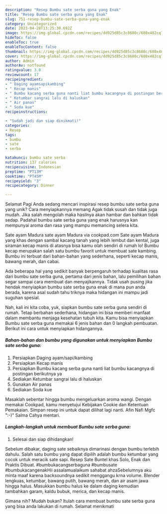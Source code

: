 ```yaml
---
description: "Resep Bumbu sate serba guna yang Enak"
title: "Resep Bumbu sate serba guna yang Enak"
slug: 751-resep-bumbu-sate-serba-guna-yang-enak
category: Uncategorized
date: 2023-04-28T13:25:30.692Z
image: https://img-global.cpcdn.com/recipes/dd925d85c3c8680c/680x482cq70/bumbu-sate-serba-guna-foto-resep-utama.jpg
hideToc: false
enableToc: true
enableTocContent: false
thumbnail: https://img-global.cpcdn.com/recipes/dd925d85c3c8680c/680x482cq70/bumbu-sate-serba-guna-foto-resep-utama.jpg
cover: https://img-global.cpcdn.com/recipes/dd925d85c3c8680c/680x482cq70/bumbu-sate-serba-guna-foto-resep-utama.jpg
author: Admin
authorAv: notfound
ratingvalue: 3.8
reviewcount: 17
recipeingredient:
- " Daging ayamsapikambing"
- " Kecap manis"
- " Bumbu kacang serba guna nanti liat bumbu kacangnya di postingan berikutnya ya"
- " Ketumbar sangrai lalu di haluskan"
- " Air panas"
- " Soda kue"
recipeinstructions:

- "Sudah jadi dan siap dinikmati!"
categories:
- Resep
tags:
- bumbu
- sate
- serba

katakunci: bumbu sate serba 
nutrition: 137 calories
recipecuisine: Indonesian
preptime: "PT13M"
cooktime: "PT45M"
recipeyield: "3"
recipecategory: Dinner

---
```



Selamat Pagi Anda sedang mencari inspirasi resep bumbu sate serba guna yang unik? Cara menyiapkannya memang Agak tidak susah dan tidak juga mudah. Jika salah mengolah maka hasilnya akan hambar dan bahkan tidak sedap. Padahal bumbu sate serba guna yang enak harusnya kan mempunyai aroma dan rasa yang mampu memancing selera kita.


Sate ayam Madura sate ayam Madura via cookpad.com Sate ayam Madura yang khas dengan sambal kacang tanah yang lebih lembut dan kental, juga siraman kecap manis di atasnya bisa kamu olah sendiri di rumah lo! Bumbu kecap merupakan salah satu bumbu favorit untuk membuat sate kambing. Bumbu ini terbuat dari bahan-bahan yang sederhana, seperti kecap manis, bawang merah, dan cabai.

Ada beberapa hal yang sedikit banyak berpengaruh terhadap kualitas rasa dari bumbu sate serba guna, pertama dari jenis bahan, lalu pemilihan bahan segar sampai cara membuat dan menyajikannya. Tidak usah pusing jika hendak menyiapkan bumbu sate serba guna enak di mana pun anda berada, karena asal sudah tahu triknya maka hidangan ini mampu jadi suguhan spesial.


Nah, kali ini kita coba, yuk, siapkan bumbu sate serba guna sendiri di rumah. Tetap berbahan sederhana, hidangan ini bisa memberi manfaat dalam membantu menjaga kesehatan tubuh kita. Kamu bisa menyiapkan Bumbu sate serba guna memakai 6 jenis bahan dan 0 langkah pembuatan. Berikut ini cara untuk menyiapkan hidangannya.

<!--inarticleads1-->

##### Bahan-bahan dan bumbu yang digunakan untuk menyiapkan Bumbu sate serba guna:

1. Persiapkan  Daging ayam/sapi/kambing
1. Persiapkan  Kecap manis
1. Persiapkan  Bumbu kacang serba guna nanti liat bumbu kacangnya di postingan berikutnya ya
1. Sediakan  Ketumbar sangrai lalu di haluskan
1. Gunakan  Air panas
1. Sediakan  Soda kue


Masaklah sebentar hingga bumbu mengeluarkan aroma wangi. Dengan memakai Cookpad, kamu menyetujui Kebijakan Cookie dan Ketentuan Pemakaian. Simpan resep ini untuk dapat dilihat lagi nanti. Afin Nafi Mgfc &#34;:-)&#34; Salma Cahya mentari. 

<!--inarticleads2-->

##### Langkah-langkah untuk membuat Bumbu sate serba guna:


1. Selesai dan siap dihidangkan!

Sebelum dibakar, daging sate sebaiknya dimarinasi dengan bumbu terlebih dahulu. Salah satu bumbu yang dapat dipilih adalah bumbu ketumbar yang cocok untuk meracik sate sapi. Resep Sate Buntel khas Solo, Enak dan Praktis Dibuat. #bumbukacangserbaguna #bumbusate #bumbukacangenakHii assalamualaikum sahabat ahzaSebelumnya aku minta maaf karena backsoundnya sedikit menggangu krna volume. Blender lengkuas, ketumbar, bawang putih, bawang merah, dan air asam jawa hingga halus. Masukkan bumbu halus ke dalam daging kemudian tambahkan garam, kaldu bubuk, merica, dan kecap manis. 

Gimana nih? Mudah bukan? Itulah cara membuat bumbu sate serba guna yang bisa anda lakukan di rumah. Selamat menikmati
